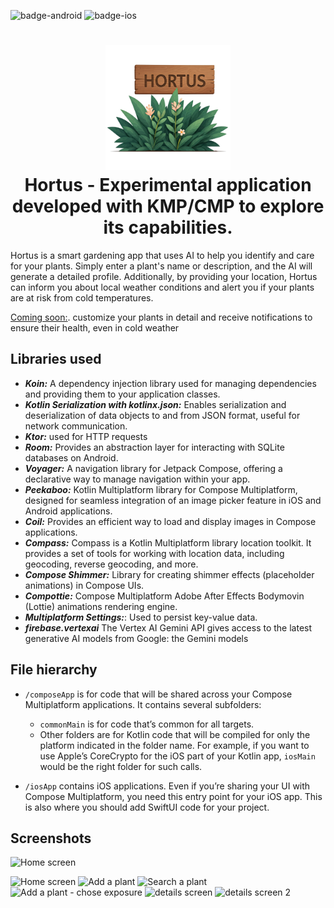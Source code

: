 ![badge-android](http://img.shields.io/badge/platform-android-6EDB8D.svg?style=flat)
![badge-ios](http://img.shields.io/badge/platform-ios-CDCDCD.svg?style=flat)

<h1 align="center">
    <img height="200" src="https://github.com/BenoitAlba/Hortus/blob/main/composeApp/src/commonMain/composeResources/drawable/hortus3-removebg.png"/>
    <br>
    Hortus - Experimental application developed with KMP/CMP to explore its capabilities.
</h1>

Hortus is a smart gardening app that uses AI to help you identify and care for your plants.
Simply enter a plant's name or description, and the AI will generate a detailed profile.
Additionally, by providing your location,
Hortus can inform you about local weather conditions and alert you if your plants are at risk from cold temperatures.

<span style="text-decoration: underline;">Coming soon:</span>. customize your plants in detail and receive notifications to ensure their health, even in cold weather

## Libraries used
- **_Koin:_**  A dependency injection library used for managing dependencies and providing them to your application classes.
- **_Kotlin Serialization with kotlinx.json:_** Enables serialization and deserialization of data objects to and from JSON format, useful for network communication.
- **_Ktor:_** used for HTTP requests
- **_Room:_** Provides an abstraction layer for interacting with SQLite databases on Android.
- **_Voyager:_** A navigation library for Jetpack Compose, offering a declarative way to manage navigation within your app.
- **_Peekaboo:_** Kotlin Multiplatform library for Compose Multiplatform, designed for seamless integration of an image picker feature in iOS and Android applications.
- **_Coil:_** Provides an efficient way to load and display images in Compose applications.
- **_Compass:_** Compass is a Kotlin Multiplatform library location toolkit. It provides a set of tools for working with location data, including geocoding, reverse geocoding, and more.
- **_Compose Shimmer:_** Library for creating shimmer effects (placeholder animations) in Compose UIs.
- **_Compottie:_** Compose Multiplatform Adobe After Effects Bodymovin (Lottie) animations rendering engine.
- **_Multiplatform Settings:_**: Used to persist key-value data.
- **_firebase.vertexai_** The Vertex AI Gemini API gives access to the latest generative AI models from Google: the Gemini models

## File hierarchy
* `/composeApp` is for code that will be shared across your Compose Multiplatform applications.
  It contains several subfolders:
  - `commonMain` is for code that’s common for all targets.
  - Other folders are for Kotlin code that will be compiled for only the platform indicated in the folder name.
    For example, if you want to use Apple’s CoreCrypto for the iOS part of your Kotlin app,
    `iosMain` would be the right folder for such calls.

* `/iosApp` contains iOS applications. Even if you’re sharing your UI with Compose Multiplatform,
  you need this entry point for your iOS app. This is also where you should add SwiftUI code for your project.

## Screenshots
<img src="https://i.imgur.com/t7hPskH.png" alt="Home screen" height="300">

![Home screen](https://i.imgur.com/t7hPskH.png)
![Add a plant](https://imgur.com/a/3H4QJiw)
![Search a plant](https://imgur.com/a/QMrBvib)
![Add a plant - chose exposure](https://imgur.com/a/F9RAI59)
![details screen](https://imgur.com/a/vUDwaud)
![details screen 2](https://imgur.com/a/fP3d2u3)
